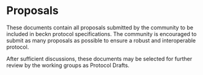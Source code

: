 # Proposals

These documents contain all proposals submitted by the community to be included in beckn protocol specifications. The community is encouraged to submit as many proposals as possible to ensure a robust and interoperable protocol. 

After sufficient discussions, these documents may be selected for further review by the working groups as Protocol Drafts.